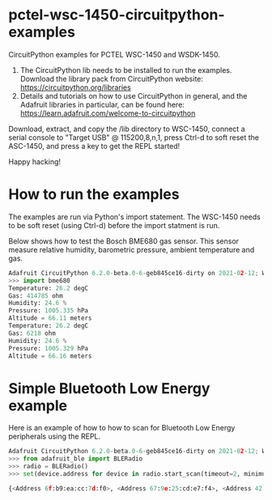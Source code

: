 # pctel-wsc-1450-circuitpython-examples

CircuitPython examples for PCTEL WSC-1450 and WSDK-1450.

1. The CircuitPython lib needs to be installed to run the examples. Download the library pack from CircuitPython website: https://circuitpython.org/libraries
2. Details and tutorials on how to use CircuitPython in general, and the Adafruit libraries in particular, can be found here: https://learn.adafruit.com/welcome-to-circuitpython

Download, extract, and copy the /lib directory to WSC-1450, connect a serial console to "Target USB" @ 115200,8,n,1, press Ctrl-d to soft reset the ASC-1450, and press a key to get the REPL started!

Happy hacking!



# How to run the examples

The examples are run via Python's import statement. The WSC-1450 needs to be soft reset (using Ctrl-d) before the import statment is run.

Below shows how to test the Bosch BME680 gas sensor. This sensor measure relative humidity, barometric pressure, ambient temperature and gas. 

```python
Adafruit CircuitPython 6.2.0-beta.0-6-geb845ce16-dirty on 2021-02-12; WSC-1450 with nRF52840
>>> import bme680
Temperature: 26.2 degC
Gas: 414785 ohm
Humidity: 24.6 %
Pressure: 1005.335 hPa
Altitude = 66.11 meters
Temperature: 26.2 degC
Gas: 6218 ohm
Humidity: 24.6 %
Pressure: 1005.329 hPa
Altitude = 66.16 meters
```

# Simple Bluetooth Low Energy example

Here is an example of how to how to scan for Bluetooth Low Energy peripherals using the REPL.

```python
Adafruit CircuitPython 6.2.0-beta.0-6-geb845ce16-dirty on 2021-02-12; WSC-1450 with nRF52840
>>> from adafruit_ble import BLERadio
>>> radio = BLERadio()
>>> set(device.address for device in radio.start_scan(timeout=2, minimum_rssi=-80))

{<Address 6f:b9:ea:cc:7d:f0>, <Address 67:9e:25:cd:e7:f4>, <Address 42:7d:2e:d4:12:22>, <Address 84:c0:ef:d9:e5:46>, <Address 35:33:5b:a1:2a:85>, <Address 68:35:52:23:1b:9d>, <Address 42:05:e6:95:fd:cc>, <Address 9c:20:7b:ed:eb:dc>, <Address 39:d0:61:5d:dd:77>}
```
